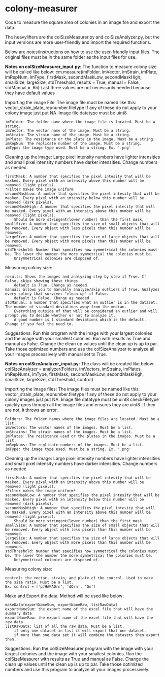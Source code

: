 # colony-measurer
Code to measure the square area of colonies in an image file and export the data.

The heavylifters are the colSizeMeasurer.py and colSizeAnalyzer.py, but the input versions are more user-friendly and import the required functions.

Below are notes/instructions on how to use the user-friendly input files. The original files must be in the same folder as the input files for use.

**Notes on colSizeMeasurer_input.py**:
The function to measure colony size will be called like below:
cm.measure(imFolder, imVector, imStrain, imPlate, imRepNum, imType, firstMask, secondMaskLow, secondMaskHigh, smallSize, largeSize, stdThreshold, results = True, manual = False, stdManual = .65)
Last three values are not necessarily needed because they have default values

Importing the image File:
    The image file must be named like this: vector_strain_plate_repnumber.filetype
    If any of these do not apply to your colony image just put NA.
    Image file datatype must be uint8

    imFolder: The folder name where the image file is located. Must be a string.
    imVector: The vector name of the image. Must be a string.
    imStrain: The strain name of the image. Must be a string.
    imPlate: The resistance or the plate in the image. Must be a string.
    imRepNum: The replicate number of the image. Must be a string.
    imType: the image type used. Must be a string. Ex. '.png'

Cleaning up the image:
    Large pixel intensity numbers have lighter intensities and small pixel intensity numbers have darker intensities. Change numbers as needed.
    
    firstMask: A number that specifies the pixel intesity that will be masked. Every pixel with an intensity above this number will be removed (light pixels).
    *Filter makes the image uniform
    secondMaskLow: A number that specifies the pixel intesity that will be masked. Every pixel with an intensity below this number will be removed (dark pixels).
    secondMaskHigh: A number that specifies the pixel intesity that will be masked. Every pixel with an intensity above this number will be removed (light pixels).
        Should be more stringent(lower number) than the first mask.
    smallSize: A number that specifies the size of small objects that will be removed. Every object with less pixels than this number will be removed.
    largeSize: A number that specifies the size of large objects that will be removed. Every object with more pixels than this number will be removed.
    stdThreshold: Number that specifies how symmetrical the colonies must be. The lower the number the more symmetrical the colonies must be.
        Unsymmetrical colonies are disposed of.

Measuring colony size:
    
    results: Shows the images and analyzing step by step if True. If False, skips showing these things.
        default is True. Change as needed.
    manual: allows you to manually analyze/skip outliers if True. Analyzes every colony that survives "clean up" if False.
        default is False. Change as needed.
    stdManual: a number that specifies what an outlier is in the dataset. The number of standard deviations away from the median.
        Everything outside of that will be considered an outlier and will prompt you to decide whether or not to analyze it.
        A good number is 1 standard deviations which is the default. Change if you feel the need to.

Suggestions:
        Run this program with the image with your largest colonies and the image with your smallest colonies.
        Run with results as True and manual as False.
        Change the clean up values until the clean up is up to par.
        Take those optimized numbers and use the colSizeAnalyzer to analyze all your images processively with manual set to True.

**Notes on colSizeAnalyzer_input.py**:
The class will be created like below:
colSizeAnalyzer = analyzer(Folders, imVectors, imStrains, imPlates, imRepNums, imType, firstMask, secondMaskLow, secondMaskHigh, smallSize, largeSize, stdThreshold, control)

Importing the image files:
    The image files must be named like this: vector_strain_plate_repnumber.filetype
    If any of these do not apply to your colony images just put NA.
    Image file datatype must be uint8
    checkFiletype quickly goes through all the image files and ensures they are uint8. If they are not, it throws an error.

    Folders: The folder names where the image files are located. Must be a list.
    imVectors: The vector names of the images. Must be a list.
    imStrains: The strain names of the images. Must be a list.
    imPlates: The resistance used or the plates in the images. Must be a list.
    imRepNums: The replicate numbers of the images. Must be a list.
    imType: the image type used. Must be a string. Ex. '.png'

Cleaning up the image:
    Large pixel intensity numbers have lighter intensities and small pixel intensity numbers have darker intensities. Change numbers as needed.
    
    firstMask: A number that specifies the pixel intesity that will be masked. Every pixel with an intensity above this number will be removed (light pixels).
    *Filter makes the image uniform*
    secondMaskLow: A number that specifies the pixel intesity that will be masked. Every pixel with an intensity below this number will be removed (dark pixels).
    secondMaskHigh: A number that specifies the pixel intesity that will be masked. Every pixel with an intensity above this number will be removed (light pixels).
        Should be more stringent(lower number) than the first mask.
    smallSize: A number that specifies the size of small objects that will be removed. Every object with less pixels than this number will be removed.
    largeSize: A number that specifies the size of large objects that will be removed. Every object with more pixels than this number will be removed.
    stdThreshold: Number that specifies how symmetrical the colonies must be. The lower the number the more symmetrical the colonies must be.
        Unsymmetrical colonies are disposed of.

Measuring colony size:
    
    control: the vector, strain, and plate of the control. Used to make the size ratio. Must be a list.
    Ex. control = ['pJHAPAOrn', 'dOrn', 'Gm']

Make and Export the data:
    Method will be used like below:
    
    makeData(exportNameSum, exportNameRaw, listRawData)
    exportNameSum: the export name of the excel file that will have the summary data
    exportNameRaw: the export name of the excel file that will have the raw data
    listRawData: list of all the raw data. Must be a list.
        if only one dataset in list it will export that one dataset.
        if more than one data set it will combine the datasets then export them.

Suggestions:
        Run the colSizeMeasurer program with the image with your largest colonies and the image with your smallest colonies.
        Run the colSizeMeasurer with results as True and manual as False.
        Change the clean up values until the clean up is up to par.
        Take those optimized numbers and use this program to analyze all your images processively.
